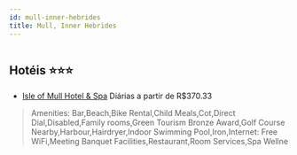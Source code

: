 ```yaml
---
id: mull-inner-hebrides
title: Mull, Inner Hebrides
---
```


<center><img src="http://www.hotelresb2b.com/images/hoteles/715480_foto_1.jpg" alt="" /></center>


## Hotéis ⭐️⭐️⭐️

-    [Isle of Mull Hotel & Spa](https://www.hurb.com/aud/https://www.hurb.com/hoteis/mull/isle-of-mull-hotel-spa-JNP-JP404139?cmp=18055) Diárias a partir de R$370.33
   > Amenities: Bar,Beach,Bike Rental,Child Meals,Cot,Direct Dial,Disabled,Family rooms,Green Tourism Bronze Award,Golf Course Nearby,Harbour,Hairdryer,Indoor Swimming Pool,Iron,Internet: Free WiFi,Meeting Banquet Facilities,Restaurant,Room Services,Spa Wellne
